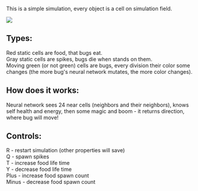 This is a simple simulation, every object is a cell on simulation field. 

[![](https://img.youtube.com/vi/m3x4XqA91N4/0.jpg)](h[ttps://www.youtube.com/watch?v=s6dcKFjWTJE](https://www.youtube.com/watch?v=m3x4XqA91N4))

## Types:
Red static cells are food, that bugs eat.<br>
Gray static cells are spikes, bugs die when stands on them.<br>
Moving green (or not green) cells are bugs, every division their color some changes (the more bug's neural network mutates, the more color changes).<br>

## How does it works:
Neural network sees 24 near cells (neighbors and their neighbors), knows self health and energy, then some magic and boom - it returns direction, where bug will move!

## Controls:
R - restart simulation (other properties will save)<br>
Q - spawn spikes<br>
T - increase food life time<br>
Y - decrease food life time<br>
Plus - increase food spawn count<br>
Minus - decrease food spawn count<br>
